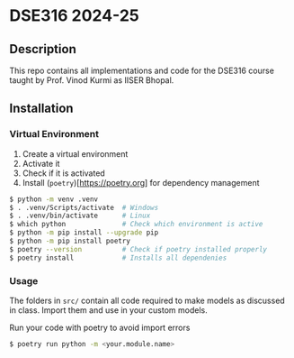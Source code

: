 # DSE316 2024-25

## Description

This repo contains all implementations and code for the DSE316 course taught by Prof. Vinod Kurmi as IISER Bhopal.

## Installation

### Virtual Environment

1. Create a virtual environment
2. Activate it
3. Check if it is activated
4. Install (`poetry`)[https://poetry.org] for dependency management

```bash
$ python -m venv .venv
$ . .venv/Scripts/activate  # Windows
$ . .venv/bin/activate      # Linux
$ which python              # Check which environment is active
$ python -m pip install --upgrade pip
$ python -m pip install poetry
$ poetry --version          # Check if poetry installed properly
$ poetry install            # Installs all dependenies
```

### Usage

The folders in `src/` contain all code required to make models as discussed in class.
Import them and use in your custom models.

Run your code with poetry to avoid import errors

```bash
$ poetry run python -m <your.module.name>
```

